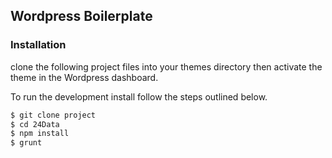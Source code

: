 ## Wordpress Boilerplate

### Installation

clone the following project files into your themes directory then activate the theme in the Wordpress dashboard.

To run the development install follow the steps outlined below.

```sh
$ git clone project
$ cd 24Data
$ npm install
$ grunt
```
